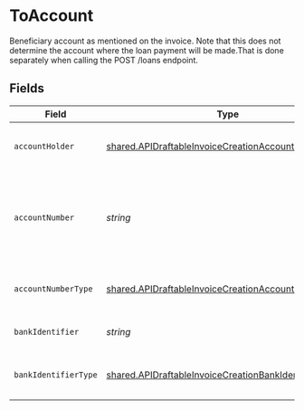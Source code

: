 # ToAccount

Beneficiary account as mentioned on the invoice. Note that this does not determine the account where the loan payment will be made.That is done separately when calling the POST /loans endpoint.


## Fields

| Field                                                                                                                               | Type                                                                                                                                | Required                                                                                                                            | Description                                                                                                                         |
| ----------------------------------------------------------------------------------------------------------------------------------- | ----------------------------------------------------------------------------------------------------------------------------------- | ----------------------------------------------------------------------------------------------------------------------------------- | ----------------------------------------------------------------------------------------------------------------------------------- |
| `accountHolder`                                                                                                                     | [shared.APIDraftableInvoiceCreationAccountHolder](../../../sdk/models/shared/apidraftableinvoicecreationaccountholder.md)           | :heavy_minus_sign:                                                                                                                  | The business owning the account.                                                                                                    |
| `accountNumber`                                                                                                                     | *string*                                                                                                                            | :heavy_check_mark:                                                                                                                  | The account identifier. Only IBANs are supported at the moment.                                                                     |
| `accountNumberType`                                                                                                                 | [shared.APIDraftableInvoiceCreationAccountNumberType](../../../sdk/models/shared/apidraftableinvoicecreationaccountnumbertype.md)   | :heavy_minus_sign:                                                                                                                  | The type of account number (e.g. IBAN).                                                                                             |
| `bankIdentifier`                                                                                                                    | *string*                                                                                                                            | :heavy_minus_sign:                                                                                                                  | The identifier of the bank.                                                                                                         |
| `bankIdentifierType`                                                                                                                | [shared.APIDraftableInvoiceCreationBankIdentifierType](../../../sdk/models/shared/apidraftableinvoicecreationbankidentifiertype.md) | :heavy_minus_sign:                                                                                                                  | The type of bank identifier (e.g. BIC).                                                                                             |
